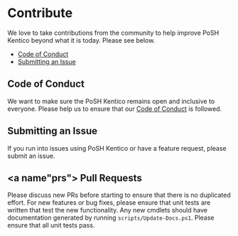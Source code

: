 # Contribute
We love to take contributions from the community to help improve PoSH Kentico beyond what it is today.  Please see below.

* [Code of Conduct](#coc)
* [Submitting an Issue](#issues)

## <a name="coc"></a> Code of Conduct
We want to make sure the PoSH Kentico remains open and inclusive to everyone.  Please help us to ensure that our [Code of Conduct](CodeOfConduct.md) is followed.

## <a name="issues"></a> Submitting an Issue
If you run into issues using PoSH Kentico or have a feature request, please submit an issue.

## <a name"prs"></a> Pull Requests
Please discuss new PRs before starting to ensure that there is no duplicated effort. For new features or bug fixes, please ensure that unit tests are written that test the new functionality.  Any new cmdlets should have documentation generated by running `scripts/Update-Docs.ps1`.  Please ensure that all unit tests pass.